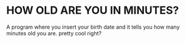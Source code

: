 
# HOW OLD ARE YOU IN MINUTES?
A program where you insert your birth date and it tells you how many minutes old you are. pretty cool right?